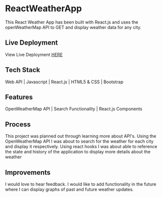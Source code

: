 # ReactWeatherApp

This React Weather App has been built with React.js and uses the openWeatherMap API to GET and display weather data for any city.

## Live Deployment

View Live Deployment [HERE](https://campbell-weather-app.vercel.app/)

## Tech Stack

Web API | Javascript | React.js | HTML5 & CSS | Bootstrap

 ## Features

 OpenWeatherMap API | Search Functionality | React.js Components

## Process

This project was planned out through learning more about API's.
Using the OpenWeatherMap API I was about to search for the weather for each city and display it respectively.
Using react hooks I was about able to reference the state and history of the application to display more details about the weather

## Improvements

I would love to hear feedback.
I would like to add functionality in the future where I can display graphs of past and future weather updates.
